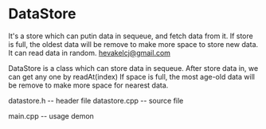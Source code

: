 DataStore
=========

It's a store which can putin data in sequeue, and fetch data from it. If store is full, the oldest data will be remove to make more space to store new data. It can read data in random. 
hevakelcj@gmail.com

DataStore is a class which can store data in sequeue.
After store data in, we can get any one by readAt(index)
If space is full, the most age-old data will be remove to 
make more space for nearest data.

datastore.h  -- header file
datastore.cpp -- source file

main.cpp   -- usage demon
